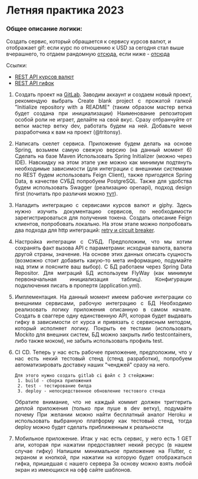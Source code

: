 # Летняя практика 2023

### Общее описание логики:

Cоздать сервис, который обращается к сервису курсов валют, и отображает gif:
если курс по отношению к USD за сегодня стал выше вчерашнего, то отдаем
рандомную [отсюда](https://giphy.com/search/rich),
если ниже - [отсюда](https://giphy.com/search/broke)

Ссылки:

* [REST API курсов валют](https://docs.openexchangerates.org/)
* [REST API гифок](https://developers.giphy.com/docs/api#quick-start-guide)

<div align = justify>

1. Создать проект на [GitLab](https://gitlab.com/). Заводим аккаунт и создаем новый проект, рекомендую
   выбрать Create blank project с прожатой галкой "Initialize repository with a README" (таким образом мастер
   ветка будет создана при инициализации) Наименование репозитория особой роли не играет, делайте на
   свой вкус. Сразу отбранчуйте от ветки мастер ветку dev, работать будем на ней. Добавьте меня
   разработчика к вам на проект (@tritonsy).
2. Написать скелет сервиса. Приложение будем делать на основе Spring, возьмем самую свежую версию (на
   данный момент 6) Сделать на базе Maven Использовать Spring Initializer (можно через IDE). Навскидку на
   этом этапе уже можно как минимум подтянуть необходимые зависимости (для интеграции с внешними
   системами по REST будем использовать Feign Client), также пригодятся Spring Data, в качестве СУБД
   попробуем PostgreSQL. Также для удобства будем использовать Swagger (реализацию openapi), подход
   design first (почитать про различия можно [тут](https://swagger.io/blog/code-first-vs-design-first-api/)).
3. Наладить интеграцию с сервисами курсов валют и giphy. Здесь нужно изучить документацию сервисов, по
   необходимости зарегистрироваться для получения токена. Создать описание Feign клиентов, попробовать
   локально. На этом этапе можно попробовать два подхода для http интеграций: 
   [retry и circuit breaker](https://dev.to/supriyasrivatsa/retry-vs-circuit-breaker-346o).
4. Настройка интеграции с СУБД. Предположим, что мы хотим сохранять факт вызова API с параметрами:
   исходная валюта, валюта другой страны, значение. На основе этих данных описать сущность (возможно
   стоит добавить какую-то мета информацию, подумайте над этим и поясните ваш выбор). С БД работаем
   через Spring Data Repositor. Для миграций БД используем FlyWay (как минимум первоначальная
   инициализация таблиц). Конфигурации подключения писать в пропертя (application.yml).
5. Имплементация. На данный момент имеем рабочие интеграции со внешними сервисами, рабочую
   интеграцию с БД Необходимо реализовать логику приложения описанную в самом начале. Создать в
   сваггере одну единственную API, которая будет выдавать гифку в зависимости от курса и привязать с
   сервисным методом, который исполняет логику. Покрыть ее тестами (использовать Mockito для внешних
   систем, БД можно закрыть либо testcontainers, либо также моком), не забыть использовать профиль test.
6. CI CD. Теперь у нас есть рабочее приложение, предположим, что у нас есть некий тестовый стенд (стенд
   разработки), попробуем автоматизировать доставку наших "ченджей" сразу на него.

       Для этого нужно создать gitlab ci файл с 3 стейджами:
        1. build - сборка приложения
        2. test - тестирование билда
        3. deploy - непосредственное обновление тестового стенда

   Обратите внимание, что не каждый коммит должен триггерить деплой приложения (только при пуше в dev
   ветку), подумайте почему При желании можно найти бесплатный аналог Heroku и использовать
   выбранную платформу как тестовый стенд, тогда deploy можно будет сделать приближенным к реальности

7. Мобильное приложение. Итак у нас есть сервис, у него есть 1 GET апи, которая при нажатии
   предоставляет некий ресурс (в нашем случае гифку) Напишем минимальное приложение на Flutter, с
   экраном и кнопкой, при нажатии на которую будет отображаться гифка, пришедшая с нашего сервера За
   основу можно взять любой экран из имеющихся на офф сайте шаблонов.

</div>
